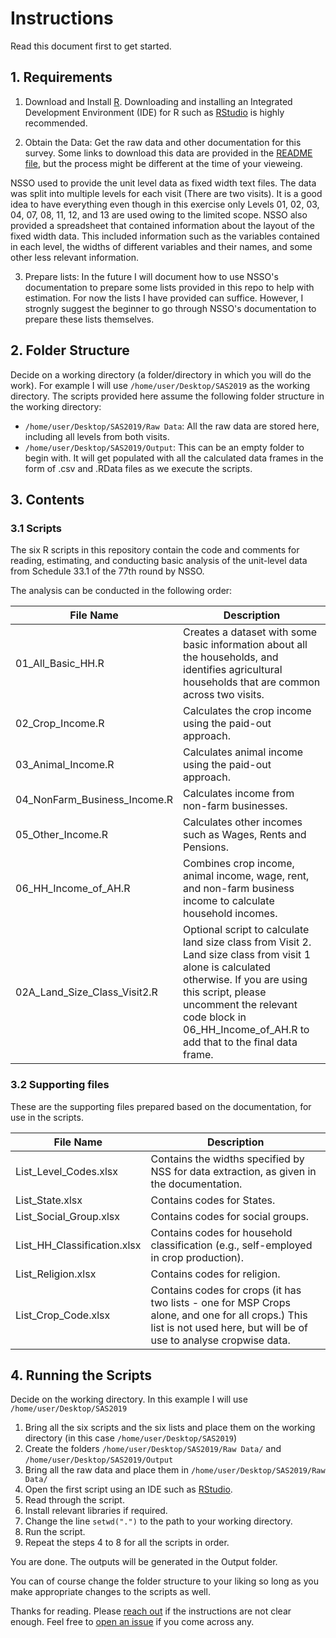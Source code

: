 # Instructions

Read this document first to get started.

## 1. Requirements

1. Download and Install [R](https://cloud.r-project.org/). Downloading and installing an Integrated Development Environment (IDE) for R such as [RStudio](https://posit.co/products/open-source/rstudio/) is highly recommended.

2. Obtain the Data: Get the raw data and other documentation for this survey. Some links to download this data are provided in the [README file](https://github.com/s7u512/NSSO-77-SAS/blob/main/README.md), but the process might be different at the time of your vieweing.

NSSO used to provide the unit level data as fixed width text files. The data was split into multiple levels for each visit (There are two visits). It is a good idea to have everything even though in this exercise only Levels 01, 02, 03, 04, 07, 08, 11, 12, and 13 are used owing to the limited scope. NSSO also provided a spreadsheet that contained information about the layout of the fixed width data. This included information such as the variables contained in each level, the widths of different variables and their names, and some other less relevant information.

3. Prepare lists: In the future I will document how to use NSSO's documentation to prepare some lists provided in this repo to help with estimation. For now the lists I have provided can suffice. However, I strognly suggest the beginner to go through NSSO's documentation to prepare these lists themselves.


## 2. Folder Structure

Decide on a working directory (a folder/directory in which you will do the work). For example I will use `/home/user/Desktop/SAS2019` as the working directory. The scripts provided here assume the following folder structure in the working directory:

- `/home/user/Desktop/SAS2019/Raw Data`: All the raw data are stored here, including all levels from both visits.
- `/home/user/Desktop/SAS2019/Output`: This can be an empty folder to begin with. It will get populated with all the calculated data frames in the form of .csv and .RData files as we execute the scripts.


## 3. Contents

### 3.1 Scripts 

The six R scripts in this repository contain the code and comments for reading, estimating, and conducting basic analysis of the unit-level data from Schedule 33.1 of the 77th round by NSSO. 

The analysis can be conducted in the following order:

| File Name               | Description                                                                                     |
|------------------------|-------------------------------------------------------------------------------------------------|
| 01_All_Basic_HH.R         | Creates a dataset with some basic information about all the households, and identifies agricultural households that are common across two visits. |
| 02_Crop_Income.R           | Calculates the crop income using the paid-out approach.                              |
| 03_Animal_Income.R         | Calculates animal income using the paid-out approach.                                 |
| 04_NonFarm_Business_Income.R | Calculates income from non-farm businesses.                                           |
| 05_Other_Income.R          | Calculates other incomes such as Wages, Rents and Pensions.                           |
| 06_HH_Income_of_AH.R       | Combines crop income, animal income, wage, rent, and non-farm business income to calculate household incomes. |
| 02A_Land_Size_Class_Visit2.R       | Optional script to calculate land size class from Visit 2. Land size class from visit 1 alone is calculated otherwise. If you are using this script, please uncomment the relevant code block in 06_HH_Income_of_AH.R to add that to the final data frame. |


### 3.2 Supporting files

These are the supporting files prepared based on the documentation, for use in the scripts. 

| File Name                    | Description                                                                                                                               |
|------------------------------|-------------------------------------------------------------------------------------------------------------------------------------------|
| List_Level_Codes.xlsx        | Contains the widths specified by NSS for data extraction, as given in the documentation. |
| List_State.xlsx              | Contains codes for States.                                                                                                                |
| List_Social_Group.xlsx       | Contains codes for social groups.                                                                                                          |
| List_HH_Classification.xlsx | Contains codes for household classification (e.g., self-employed in crop production).                                                      |
| List_Religion.xlsx           | Contains codes for religion.                                                                                                               |
| List_Crop_Code.xlsx          | Contains codes for crops (it has two lists - one for MSP Crops alone, and one for all crops.) This list is not used here, but will be of use to analyse cropwise data. |





## 4. Running the Scripts

Decide on the working directory. In this example I will use `/home/user/Desktop/SAS2019` 

1. Bring all the six scripts and the six lists and place them on the working directory (in this case `/home/user/Desktop/SAS2019`)
2. Create the folders `/home/user/Desktop/SAS2019/Raw Data/` and `/home/user/Desktop/SAS2019/Output`
3. Bring all the raw data and place them in `/home/user/Desktop/SAS2019/Raw Data/` 
4. Open the first script using an IDE such as [RStudio](https://posit.co/products/open-source/rstudio/).
5. Read through the script.
6. Install relevant libraries if required.
7. Change the line ``setwd(".")`` to the path to your working directory. 
8. Run the script. 
9. Repeat the steps 4 to 8 for all the scripts in order.

You are done. 
The outputs will be generated in the Output folder.

You can of course change the folder structure to your liking so long as you make appropriate changes to the scripts as well.


Thanks for reading. Please [reach out](https://twitter.com/all_awry) if the instructions are not clear enough. Feel free to [open an issue](https://github.com/s7u512/NSSO-77-SAS/issues/new) if you come across any.
